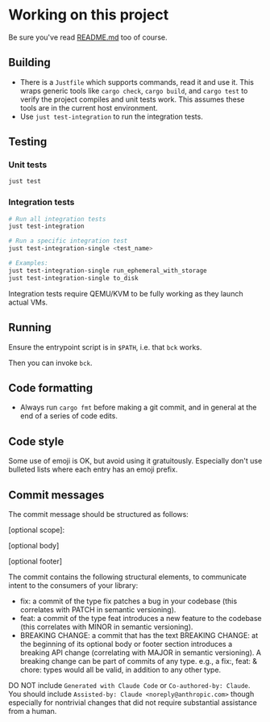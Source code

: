 # Working on this project

Be sure you've read [README.md](`../README.md`) too of course.

## Building

- There is a `Justfile` which supports commands, read it and use it.
  This wraps generic tools like `cargo check`, `cargo build`, and `cargo test` to verify
  the project compiles and unit tests work. This assumes these tools are in the current
  host environment.
- Use `just test-integration` to run the integration tests.

## Testing

### Unit tests
```bash
just test
```

### Integration tests
```bash
# Run all integration tests
just test-integration

# Run a specific integration test
just test-integration-single <test_name>

# Examples:
just test-integration-single run_ephemeral_with_storage
just test-integration-single to_disk
```

Integration tests require QEMU/KVM to be fully working as they launch actual VMs.

## Running

Ensure the entrypoint script is in `$PATH`, i.e. that `bck` works.

Then you can invoke `bck`.

## Code formatting

- Always run `cargo fmt` before making a git commit, and in
  general at the end of a series of code edits.

## Code style

Some use of emoji is OK, but avoid using it gratuitously. Especially
don't use bulleted lists where each entry has an emoji prefix.

## Commit messages

The commit message should be structured as follows:

<type>[optional scope]: <description>

[optional body]

[optional footer]

The commit contains the following structural elements, to communicate intent to the consumers of your library:

- fix: a commit of the type fix patches a bug in your codebase (this correlates with PATCH in semantic versioning).
- feat: a commit of the type feat introduces a new feature to the codebase (this correlates with MINOR in semantic versioning).
- BREAKING CHANGE: a commit that has the text BREAKING CHANGE: at the beginning of its optional body or footer section introduces a breaking API change (correlating with MAJOR in semantic versioning). A breaking change can be part of commits of any type. e.g., a fix:, feat: & chore: types would all be valid, in addition to any other type.

DO NOT include `Generated with Claude Code` or `Co-authored-by: Claude`.
You should include `Assisted-by: Claude <noreply@anthropic.com>` though
especially for nontrivial changes that did not require substantial assistance from
a human.

